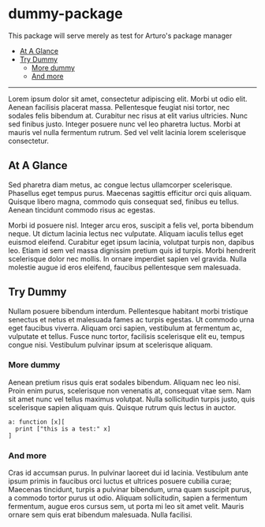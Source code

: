# dummy-package
This package will serve merely as test for Arturo's package manager

* [At A Glance](#at-a-glance)
* [Try Dummy](#try-dummy)
    * [More dummy](#more-dummy)
    * [And more](#and-more)

----
 
Lorem ipsum dolor sit amet, consectetur adipiscing elit. Morbi ut odio elit. Aenean facilisis placerat massa. Pellentesque feugiat nisi tortor, nec sodales felis bibendum at. Curabitur nec risus at elit varius ultricies. Nunc sed finibus justo. Integer posuere nunc vel leo pharetra luctus. Morbi at mauris vel nulla fermentum rutrum. Sed vel velit lacinia lorem scelerisque consectetur. 

## At A Glance

Sed pharetra diam metus, ac congue lectus ullamcorper scelerisque. Phasellus eget tempus purus. Maecenas sagittis efficitur orci quis aliquam. Quisque libero magna, commodo quis consequat sed, finibus eu tellus. Aenean tincidunt commodo risus ac egestas.

Morbi id posuere nisl. Integer arcu eros, suscipit a felis vel, porta bibendum neque. Ut dictum lacinia lectus nec vulputate. Aliquam iaculis tellus eget euismod eleifend. Curabitur eget ipsum lacinia, volutpat turpis non, dapibus leo. Etiam id sem vel massa dignissim pretium quis id turpis. Morbi hendrerit scelerisque dolor nec mollis. In ornare imperdiet sapien vel gravida. Nulla molestie augue id eros eleifend, faucibus pellentesque sem malesuada.

## Try Dummy

Nullam posuere bibendum interdum. Pellentesque habitant morbi tristique senectus et netus et malesuada fames ac turpis egestas. Ut commodo urna eget faucibus viverra. Aliquam orci sapien, vestibulum at fermentum ac, vulputate et tellus. Fusce nunc tortor, facilisis scelerisque elit eu, tempus congue nisi. Vestibulum pulvinar ipsum at scelerisque aliquam. 

### More dummy

Aenean pretium risus quis erat sodales bibendum. Aliquam nec leo nisi. Proin enim purus, scelerisque non venenatis at, consequat vitae sem. Nam sit amet nunc vel tellus maximus volutpat. Nulla sollicitudin turpis justo, quis scelerisque sapien aliquam quis. Quisque rutrum quis lectus in auctor.

```red
a: function [x][
  print ["this is a test:" x]
]
```

### And more

Cras id accumsan purus. In pulvinar laoreet dui id lacinia. Vestibulum ante ipsum primis in faucibus orci luctus et ultrices posuere cubilia curae; Maecenas tincidunt, turpis a pulvinar bibendum, urna quam suscipit purus, a commodo tortor purus ut odio. Aliquam sollicitudin, sapien a fermentum fermentum, augue eros cursus sem, ut porta mi leo sit amet velit. Mauris ornare sem quis erat bibendum malesuada. Nulla facilisi.
